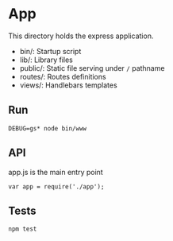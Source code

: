 
# App

This directory holds the express application.


- bin/: Startup script
- lib/: Library files
- public/: Static file serving under `/` pathname
- routes/: Routes definitions
- views/: Handlebars templates

## Run

    DEBUG=gs* node bin/www

## API

app.js is the main entry point


    var app = require('./app');

## Tests

    npm test
